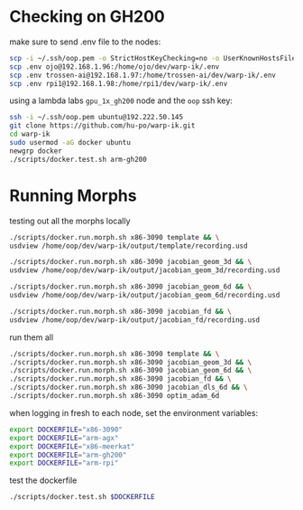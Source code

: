 
# Checking on GH200

make sure to send .env file to the nodes:

```bash
scp -i ~/.ssh/oop.pem -o StrictHostKeyChecking=no -o UserKnownHostsFile=/dev/null .env ubuntu@192.222.50.145:/home/ubuntu/warp-ik/.env
scp .env ojo@192.168.1.96:/home/ojo/dev/warp-ik/.env
scp .env trossen-ai@192.168.1.97:/home/trossen-ai/dev/warp-ik/.env
scp .env rpi1@192.168.1.98:/home/rpi1/dev/warp-ik/.env
```

using a lambda labs `gpu_1x_gh200` node and the `oop` ssh key:

```bash
ssh -i ~/.ssh/oop.pem ubuntu@192.222.50.145
git clone https://github.com/hu-po/warp-ik.git
cd warp-ik
sudo usermod -aG docker ubuntu
newgrp docker
./scripts/docker.test.sh arm-gh200
```

# Running Morphs

testing out all the morphs locally

```bash
./scripts/docker.run.morph.sh x86-3090 template && \
usdview /home/oop/dev/warp-ik/output/template/recording.usd
```

```bash
./scripts/docker.run.morph.sh x86-3090 jacobian_geom_3d && \
usdview /home/oop/dev/warp-ik/output/jacobian_geom_3d/recording.usd
```

```bash
./scripts/docker.run.morph.sh x86-3090 jacobian_geom_6d && \
usdview /home/oop/dev/warp-ik/output/jacobian_geom_6d/recording.usd
```

```bash
./scripts/docker.run.morph.sh x86-3090 jacobian_fd && \
usdview /home/oop/dev/warp-ik/output/jacobian_fd/recording.usd
```

run them all

```bash
./scripts/docker.run.morph.sh x86-3090 template && \
./scripts/docker.run.morph.sh x86-3090 jacobian_geom_3d && \
./scripts/docker.run.morph.sh x86-3090 jacobian_geom_6d && \
./scripts/docker.run.morph.sh x86-3090 jacobian_fd && \
./scripts/docker.run.morph.sh x86-3090 jacobian_dls_6d && \
./scripts/docker.run.morph.sh x86-3090 optim_adam_6d
```

when logging in fresh to each node, set the environment variables:

```bash
export DOCKERFILE="x86-3090"
export DOCKERFILE="arm-agx"
export DOCKERFILE="x86-meerkat"
export DOCKERFILE="arm-gh200"
export DOCKERFILE="arm-rpi"
```

test the dockerfile

```bash
./scripts/docker.test.sh $DOCKERFILE
```
